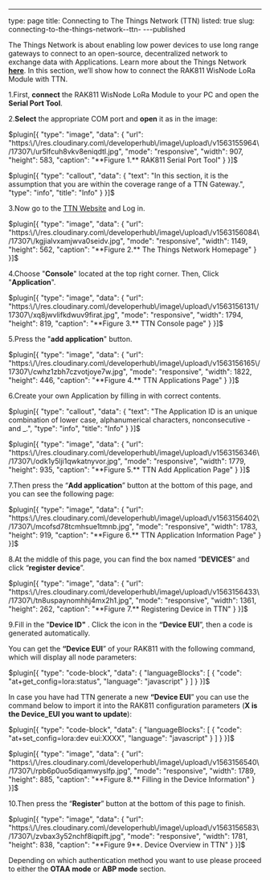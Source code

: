 ---
type: page
title: Connecting to The Things Network (TTN)
listed: true
slug: connecting-to-the-things-network--ttn-
---published

The Things Network is about enabling low power devices to use long range [g](https://www.thethingsnetwork.org/docs/gateways/)ateways to connect to an open-source, decentralized network to exchange data with Applications. Learn more about the Things Network [**here**](https://www.thethingsnetwork.org/docs/).
In this section, we’ll show how to connect the RAK811 WisNode LoRa Module with TTN.

1.First, **connect** the RAK811 WisNode LoRa Module to your PC and open the **Serial Port Tool**.

2.**Select** the appropriate COM port and **open** it as in the image:

$plugin[{
    "type": "image",
    "data": {
        "url": "https:\/\/res.cloudinary.com\/developerhub\/image\/upload\/v1563155964\/17307\/ur5lfcuh8vkv8eniqdtl.jpg",
        "mode": "responsive",
        "width": 907,
        "height": 583,
        "caption": "**Figure 1.** RAK811 Serial Port Tool"
    }
}]$

$plugin[{
    "type": "callout",
    "data": {
        "text": "In this section, it is the assumption that you are within the coverage range of a TTN Gateway.",
        "type": "info",
        "title": "Info"
    }
}]$

3.Now go to the [TTN Website](https://www.thethingsnetwork.org/) and Log in.

$plugin[{
    "type": "image",
    "data": {
        "url": "https:\/\/res.cloudinary.com\/developerhub\/image\/upload\/v1563156084\/17307\/kgjialvxamjwva0seidv.jpg",
        "mode": "responsive",
        "width": 1149,
        "height": 562,
        "caption": "**Figure 2.** The Things Network Homepage"
    }
}]$

4.Choose "**Console**" located at the top right corner. Then, Click "**Application**".

$plugin[{
    "type": "image",
    "data": {
        "url": "https:\/\/res.cloudinary.com\/developerhub\/image\/upload\/v1563156131\/17307\/xq8jwvlifkdwuv9firat.jpg",
        "mode": "responsive",
        "width": 1794,
        "height": 819,
        "caption": "**Figure 3.** TTN Console page"
    }
}]$

5.Press the "**add application**" button.

$plugin[{
    "type": "image",
    "data": {
        "url": "https:\/\/res.cloudinary.com\/developerhub\/image\/upload\/v1563156165\/17307\/cwhz1zbh7czvotjoye7w.jpg",
        "mode": "responsive",
        "width": 1822,
        "height": 446,
        "caption": "**Figure 4.** TTN Applications Page"
    }
}]$

6.Create your own Application by filling in with correct contents.

$plugin[{
    "type": "callout",
    "data": {
        "text": "The Application ID is an unique combination of lower case, alphanumerical characters, nonconsecutive - and _.",
        "type": "info",
        "title": "Info"
    }
}]$

$plugin[{
    "type": "image",
    "data": {
        "url": "https:\/\/res.cloudinary.com\/developerhub\/image\/upload\/v1563156346\/17307\/odk1y5lji1qwkatnyvor.jpg",
        "mode": "responsive",
        "width": 1779,
        "height": 935,
        "caption": "**Figure 5.** TTN Add Application Page"
    }
}]$

7.Then press the “**Add application**” button at the bottom of this page, and you can see the following page:

$plugin[{
    "type": "image",
    "data": {
        "url": "https:\/\/res.cloudinary.com\/developerhub\/image\/upload\/v1563156402\/17307\/mcofsd78tcmhsue1tmnb.jpg",
        "mode": "responsive",
        "width": 1783,
        "height": 919,
        "caption": "**Figure 6.** TTN Application Information Page"
    }
}]$

8.At the middle of this page, you can find the box named “**DEVICES**” and click “**register device**”.

$plugin[{
    "type": "image",
    "data": {
        "url": "https:\/\/res.cloudinary.com\/developerhub\/image\/upload\/v1563156433\/17307\/tn8uspaynomhhj4mx2h1.jpg",
        "mode": "responsive",
        "width": 1361,
        "height": 262,
        "caption": "**Figure 7.** Registering Device in TTN"
    }
}]$

9.Fill in the "**Device ID"** . Click the icon in the **“Device EUI**”, then a code is generated automatically.

You can get the **“Device EUI**” of your RAK811 with the following command, which will display all node parameters:

$plugin[{
    "type": "code-block",
    "data": {
        "languageBlocks": [
            {
                "code": "at+get_config=lora:status",
                "language": "javascript"
            }
        ]
    }
}]$

In case you have had TTN generate a new **“Device EUI**” you can use the command below to import it into the RAK811 configuration parameters (**X is the Device_EUI you want to update**):

$plugin[{
    "type": "code-block",
    "data": {
        "languageBlocks": [
            {
                "code": "at+set_config=lora:dev eui:XXXX",
                "language": "javascript"
            }
        ]
    }
}]$

$plugin[{
    "type": "image",
    "data": {
        "url": "https:\/\/res.cloudinary.com\/developerhub\/image\/upload\/v1563156540\/17307\/rpb6p0uo5diqamwyslfp.jpg",
        "mode": "responsive",
        "width": 1789,
        "height": 885,
        "caption": "**Figure 8.** Filling in the Device Information"
    }
}]$

10.Then press the “**Register**” button at the bottom of this page to finish.

$plugin[{
    "type": "image",
    "data": {
        "url": "https:\/\/res.cloudinary.com\/developerhub\/image\/upload\/v1563156583\/17307\/zvbax3y52nchf8iqpift.jpg",
        "mode": "responsive",
        "width": 1781,
        "height": 838,
        "caption": "**Figure 9**. Device Overview in TTN"
    }
}]$

Depending on which authentication method you want to use please proceed to either the **OTAA mode** or **ABP mode** section.

